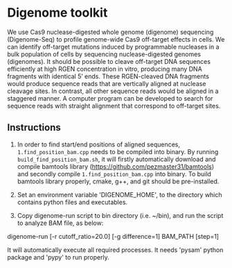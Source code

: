 Digenome toolkit
==

We use Cas9 nuclease-digested whole genome (digenome) sequencing (Digenome-Seq) to profile genome-wide Cas9 off-target effects in cells. We can identify off-target mutations induced by programmable nucleases in a bulk population of cells by sequencing nuclease-digested genomes (digenomes). It should be possible to cleave off-target DNA sequences efficiently at high RGEN concentration in vitro, producing many DNA fragments with identical 5’ ends. These RGEN-cleaved DNA fragments would produce sequence reads that are vertically aligned at nuclease cleavage sites. In contrast, all other sequence reads would be aligned in a staggered manner. A computer program can be developed to search for sequence reads with straight alignment that correspond to off-target sites.

Instructions
--

1. In order to find start/end positions of aligned sequences, `1.find_position_bam.cpp` needs to be compiled into binary. By running `build_find_position_bam.sh`, it will firstly automatically download and compile bamtools library (https://github.com/pezmaster31/bamtools) and secondly compile `1.find_position_bam.cpp` into binary. To build bamtools library properly, cmake, g++, and git should be pre-installed.

2. Set an environment variable 'DIGENOME_HOME', to the directory which contains python files and executables.

3. Copy digenome-run script to bin directory (i.e. ~/bin), and run the script to analyze BAM file, as below:

digenome-run [-r cutoff_ratio=20.0] [-g difference=1] BAM_PATH [step=1]

It will automatically execute all required processes. It needs 'pysam' python package and 'pypy' to run properly.
